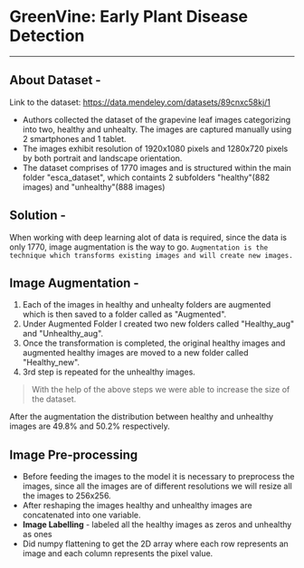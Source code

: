 # GreenVine: Early Plant Disease Detection
<hr>

## About Dataset - 
Link to the dataset: https://data.mendeley.com/datasets/89cnxc58kj/1
- Authors collected the dataset of the grapevine leaf images categorizing into two, healthy and unhealty. The images are captured manually using 2 smartphones and 1 tablet.
- The images exhibit resolution of 1920x1080 pixels and 1280x720 pixels by both portrait and landscape orientation.
- The dataset comprises of 1770 images and is structured within the main folder "esca_dataset", which containts 2 subfolders "healthy"(882 images) and "unhealthy"(888 images)    

## Solution - 
When working with deep learning alot of data is required, since the data is only 1770, image augmentation is the way to go.
    `Augmentation is the technique which transforms existing images and will create new images.`

## Image Augmentation - 
1. Each of the images in healthy and unhealty folders are augmented which is then saved to a folder called as "Augmented".
2. Under Augmented Folder I created two new folders called "Healthy_aug" and "Unhealthy_aug".
3. Once the transformation is completed, the original healthy images and augmented healthy images are moved to a new folder called "Healthy_new". 
4. 3rd step is repeated for the unhealthy images.

> With the help of the above steps we were able to increase the size of the dataset.

After the augmentation the distribution between healthy and unhealthy images are 49.8% and 50.2% respectively. 

## Image Pre-processing 
- Before feeding the images to the model it is necessary to preprocess the images, since all the images are of different resolutions we will resize all the images to 256x256. 
- After reshaping the images healthy and unhealthy images are concatenated into one variable. 
- **Image Labelling** - labeled all the healthy images as zeros and unhealthy as ones
- Did numpy flattening to get the 2D array where each row represents an image and each column represents the pixel value.
